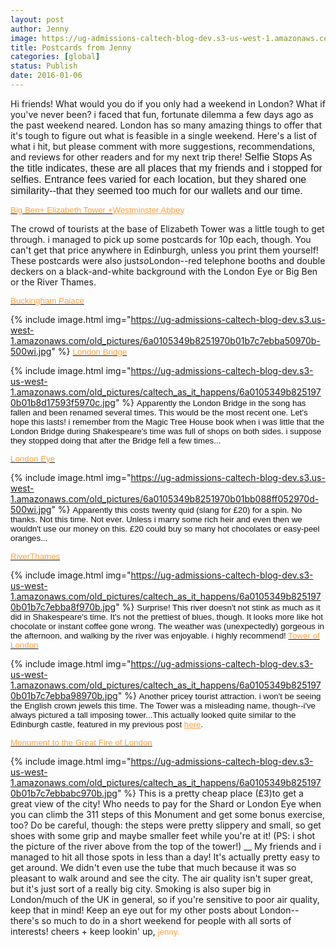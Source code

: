 ```yaml
---
layout: post
author: Jenny
image: https://ug-admissions-caltech-blog-dev.s3-us-west-1.amazonaws.com/old_pictures/caltech_as_it_happens/6a0105349b8251970b01bb088ff11a970d.jpg
title: Postcards from Jenny
categories: [global]
status: Publish
date: 2016-01-06
---
```


Hi friends!
What would you do if you only had a weekend in London? What if you've never been?
i faced that fun, fortunate dilemma a few days ago as the past weekend neared. London has so many amazing things to offer that it's tough to figure out what is feasible in a single weekend. Here's a list of what i hit, but please comment with more suggestions, recommendations, and reviews for other readers and for my next trip there!
<span style="font-family: arial, helvetica, sans-serif; font-size: 12pt;">Selfie Stops
As the title indicates, these are all places that my friends and i stopped for selfies. Entrance fees varied for each location, but they shared one similarity--that they seemed too much for our wallets and our time.

<span style="color: #ff9f40; font-family: arial, helvetica, sans-serif; font-size: 10pt;"><a href="https://www.parliament.uk/bigben" target="_blank"><span style="color: #ff9f40;">Big Ben+ Elizabeth Tower +</a><a href="https://www.westminster-abbey.org/" style="color: #ff9f40;" target="_blank">Westminster Abbey</a>

The crowd of tourists at the base of Elizabeth Tower was a little tough to get through. i managed to pick up some postcards for 10p each, though. You can't get that price anywhere in Edinburgh, unless you print them yourself! These postcards were also just*so*London--red telephone booths and double deckers on a black-and-white background with the London Eye or Big Ben or the River Thames.

<span style="color: #ff9f40; font-family: arial, helvetica, sans-serif; font-size: 10pt;"><a href="https://www.royal.gov.uk/theroyalresidences/buckinghampalace/buckinghampalace.aspx" target="_blank"><span style="color: #ff9f40;">Buckingham Palace</a>


{% include image.html img="https://ug-admissions-caltech-blog-dev.s3.us-west-1.amazonaws.com/old_pictures/6a0105349b8251970b01b7c7ebba50970b-500wi.jpg" %}
<span style="color: #ff9f40; font-family: arial, helvetica, sans-serif; font-size: 10pt;"><a href="https://en.wikipedia.org/wiki/London_Bridge" target="_blank" title="not to be confused with the Tower Bridge"><span style="color: #ff9f40;">London Bridge</a>


{% include image.html img="https://ug-admissions-caltech-blog-dev.s3-us-west-1.amazonaws.com/old_pictures/caltech_as_it_happens/6a0105349b8251970b01b8d17593f5970c.jpg" %}
<span style="color: #111111; font-family: arial, helvetica, sans-serif; font-size: 10pt;">Apparently the London Bridge in the song has fallen and been renamed several times. This would be the most recent one. Let's hope this lasts! i remember from the Magic Tree House book when i was little that the London Bridge during Shakespeare's time was full of shops on both sides. i suppose they stopped doing that after the Bridge fell a few times...

<span style="color: #ff9f40; font-family: arial, helvetica, sans-serif; font-size: 10pt;"><a href="https://www.londoneye.com/" target="_blank"><span style="color: #ff9f40;">London Eye</a>


{% include image.html img="https://ug-admissions-caltech-blog-dev.s3.us-west-1.amazonaws.com/old_pictures/6a0105349b8251970b01bb088ff052970d-500wi.jpg" %}
<span style="color: #111111; font-family: arial, helvetica, sans-serif; font-size: 10pt;">Apparently this costs twenty quid (slang for £20) for a spin. No thanks. Not this time. Not ever. Unless i marry some rich heir and even then we wouldn't use our money on this. £20 could buy so many hot chocolates or easy-peel oranges...

<span style="font-family: arial, helvetica, sans-serif; font-size: 10pt; color: #ff9f40;"><a href="https://www.visitthames.co.uk/about-the-river" target="_blank"><span style="color: #ff9f40;">RiverThames</a>


{% include image.html img="https://ug-admissions-caltech-blog-dev.s3-us-west-1.amazonaws.com/old_pictures/caltech_as_it_happens/6a0105349b8251970b01b7c7ebba8f970b.jpg" %}
<span style="color: #ff9f40; font-family: arial, helvetica, sans-serif; font-size: 10pt;"><span style="color: #ff9f40;"><span style="color: #111111;">Surprise! This river doesn't not stink as much as it did in Shakespeare's time. It's not the prettiest of blues, though. It looks more like hot chocolate or instant coffee gone wrong. The weather was (unexpectedly) gorgeous in the afternoon, and walking by the river was enjoyable. i highly recommend!
<span style="color: #ff9f40; font-family: arial, helvetica, sans-serif; font-size: 10pt;"><a href="https://www.hrp.org.uk/TowerOfLondon/" target="_blank" title="more castle, less tower"><span style="color: #ff9f40;">Tower of London</a>


{% include image.html img="https://ug-admissions-caltech-blog-dev.s3-us-west-1.amazonaws.com/old_pictures/caltech_as_it_happens/6a0105349b8251970b01b7c7ebba98970b.jpg" %}
<span style="color: #ff9f40; font-family: arial, helvetica, sans-serif; font-size: 10pt;"><span style="color: #ff9f40;"><span style="color: #111111;">Another pricey tourist attraction. i won't be seeing the English crown jewels this time. The Tower was a misleading name, though--i've always pictured a tall imposing tower...This actually looked quite similar to the Edinburgh castle, featured in my previous post <a href="https://caltech.typepad.com/caltech_as_it_happens/2015/10/pfj-the-edinburgh-tourist.html#more" style="color: #ff9f40;" target="_blank">here</a>.

<span style="color: #ff9f40; font-family: arial, helvetica, sans-serif; font-size: 10pt;"><a href="https://www.themonument.info/" target="_blank" title="311 steps"><span style="color: #ff9f40;">Monument to the Great Fire of London</a>


{% include image.html img="https://ug-admissions-caltech-blog-dev.s3-us-west-1.amazonaws.com/old_pictures/caltech_as_it_happens/6a0105349b8251970b01b7c7ebbabc970b.jpg" %}
This is a pretty cheap place (£3)to get a great view of the city! Who needs to pay for the Shard or London Eye when you can climb the 311 steps of this Monument and get some bonus exercise, too? Do be careful, though: the steps were pretty slippery and small, so get shoes with some grip and maybe smaller feet while you're at it! (PS: i shot the picture of the river above from the top of the tower!)
__
My friends and i managed to hit all those spots in less than a day! It's actually pretty easy to get around. We didn't even use the tube that much because it was so pleasant to walk around and see the city. The air quality isn't super great, but it's just sort of a really big city. Smoking is also super big in London/much of the UK in general, so if you're sensitive to poor air quality, keep that in mind!
Keep an eye out for my other posts about London--there's so much to do in a short weekend for people with all sorts of interests!
cheers + keep lookin' up,
<span style="font-family: arial, helvetica, sans-serif; font-size: 10pt; color: #ff9f40;">jenny.

